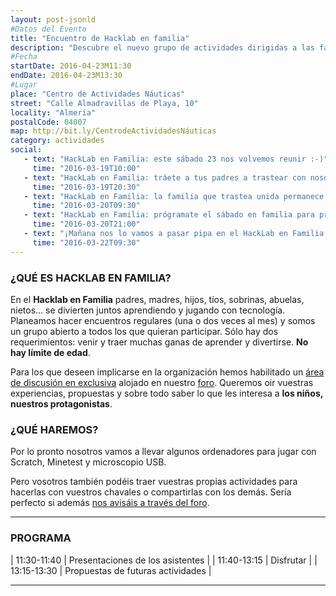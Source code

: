 ```yaml
---
layout: post-jsonld
#Datos del Evento
title: "Encuentro de Hacklab en familia"
description: "Descubre el nuevo grupo de actividades dirigidas a las familias creado en HackLab Almería"
#Fecha
startDate: 2016-04-23M11:30
endDate: 2016-04-23M13:30
#Lugar
place: "Centro de Actividades Náuticas"
street: "Calle Almadravillas de Playa, 10"
locality: "Almería"
postalCode: 04007
map: http://bit.ly/CentrodeActividadesNáuticas
category: actividades
social:
   - text: "HackLab en Familia: este sábado 23 nos volvemos reunir :-)"
     time: "2016-03-19T10:00"
   - text: "HackLab en Familia: tráete a tus padres a trastear con nosotros"
     time: "2016-03-19T20:30"
   - text: "HackLab en Familia: la familia que trastea unida permanece unida"
     time: "2016-03-20T09:30"
   - text: "HackLab en Familia: prógramate el sábado en familia para programar Scratch"
     time: "2016-03-20T21:00"
   - text: "¡Mañana nos lo vamos a pasar pipa en el HackLab en Familia!"
     time: "2016-03-22T09:30"
---
```


### ¿QUÉ ES HACKLAB EN FAMILIA?


En el __Hacklab en Familia__ padres, madres, hijos, tíos, sobrinas, abuelas, nietos...  se divierten juntos aprendiendo y jugando con tecnología. Planeamos hacer encuentros regulares (una o dos veces al mes) y
somos un grupo abierto a todos los que quieran participar. Sólo hay dos requerimientos: venir y traer muchas ganas de aprender y divertirse. __No hay límite de edad__.

Para los que deseen implicarse en la organización hemos habilitado un [área de discusión en exclusiva](http://foro.hacklabalmeria.net/c/EnFamilia) alojado en nuestro [foro](http://foro.hacklabalmeria.net/). 
Queremos oir vuestras experiencias, propuestas y sobre todo saber lo que les interesa a __los niños, nuestros protagonistas__.


### ¿QUÉ HAREMOS?

Por lo pronto nosotros vamos a llevar algunos ordenadores para jugar con Scratch, Minetest y microscopio USB. 

Pero vosotros también podéis traer vuestras propias actividades para hacerlas con vuestros chavales o compartirlas con los demás. Sería perfecto si además  [nos avisáis a través del foro](http://foro.hacklabalmeria.net/c/EnFamilia).

---

### PROGRAMA

| 11:30-11:40   | Presentaciones de los asistentes |
| 11:40-13:15   | Disfrutar |
| 13:15-13:30   | Propuestas de futuras actividades |

---
